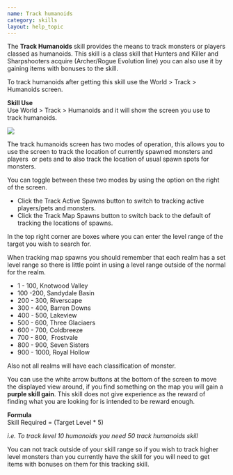 ```yaml
---
name: Track humanoids
category: skills
layout: help_topic
---
```

The **Track Humanoids** skill provides the means to track monsters or players classed as humanoids. This skill is a class skill that Hunters and Killer and Sharpshooters acquire (Archer/Rogue Evolution line) you can also use it by gaining items with bonuses to the skill.

To track humanoids after getting this skill use the World > Track > Humanoids screen.

**Skill Use**  
Use World > Track > Humanoids and it will show the screen you use to track humanoids.

[![](https://lohcdn.com/images/t_trackhumanoids.jpg)](https://lohcdn.com/images/trackhumanoids.jpg)

The track humanoids screen has two modes of operation, this allows you to use the screen to track the location of currently spawned monsters and players  or pets and to also track the location of usual spawn spots for monsters.

You can toggle between these two modes by using the option on the right of the screen.

*   Click the Track Active Spawns button to switch to tracking active players/pets and monsters.
*   Click the Track Map Spawns button to switch back to the default of tracking the locations of spawns.

In the top right corner are boxes where you can enter the level range of the target you wish to search for.

When tracking map spawns you should remember that each realm has a set level range so there is little point in using a level range outside of the normal for the realm.

*   1 - 100, Knotwood Valley
*   100 -200, Sandydale Basin
*   200 - 300, Riverscape
*   300 - 400, Barren Downs
*   400 - 500, Lakeview
*   500 - 600, Three Glaciaers
*   600 - 700, Coldbreeze
*   700 - 800,  Frostvale
*   800 - 900, Seven Sisters
*   900 - 1000, Royal Hollow

Also not all realms will have each classification of monster.

You can use the white arrow buttons at the bottom of the screen to move the displayed view around, if you find something on the map you will gain a **purple skill gain**. This skill does not give experience as the reward of finding what you are looking for is intended to be reward enough.

**Formula**  
Skill Required = (Target Level \* 5)

_i.e. To track level 10 humanoids you need 50 track humanoids skill_

You can not track outside of your skill range so if you wish to track higher level monsters than you currently have the skill for you will need to get items with bonuses on them for this tracking skill.